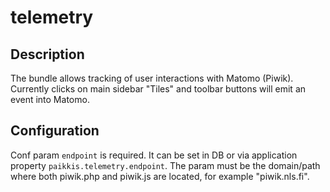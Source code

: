 # telemetry

## Description

The bundle allows tracking of user interactions with Matomo (Piwik). Currently clicks on main sidebar "Tiles" and toolbar buttons will emit an event into Matomo.

## Configuration

Conf param `endpoint` is required. It can be set in DB or via application property `paikkis.telemetry.endpoint`. The param must be the domain/path where both piwik.php and piwik.js are located, for example "piwik.nls.fi".